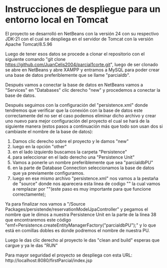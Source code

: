 # Instrucciones de despliegue para un entorno local en Tomcat

El proyecto se desarrolló en NetBeans con la versión 24 con su respectivo JDK-21 con el cual se despliega en el servidor de Tomcat con la versión Apache Tomcat/8.5.96

Luego de tener esos datos se procede a clonar el repositorio con el siguiente comando "git clone https://github.com/JuanCelis2004/parcial1corte.git", luego de ser clonado se abre en NetBeans y abre XAMPP y entramos a MySQL para poder crear una base de datos preferiblemente que se llame "parcialdb".

Después vamos a conectar la base de datos en NetBeans vamos a "Services" en "Databases" clic derecho "new" y procedemos a conectar la base de datos. 


Después seguimos con la configuración del "persistence.xml" donde tendremos que verificar que la conexión con la base de datos este correctamente del no ser el caso podemos eliminar dicho archivo y crear uno nuevo para mejor configuración del proyecto el cual se hará de la siguiente manera (estos pasos a continuación más que todo son usan dos si cambiaste el nombre de la base de datos):

1. Damos clic derecho sobre el proyecto y le damos "new" 
2. luego en la opción "other" 
3. en el lado izquierdo buscamos la carpeta "Persistence" 
4. para seleccionar en el lado derecho una "Persistence Unit"
5. Vamos a ponerle un nombre preferiblemente que sea "parcialdbPU" 
6. en la parte de Database Connection seleccionamos la base de datos que ya previamente configuramos.
7. luego en ese mismo archivo "persistence.xml" nos vamos a la pestaña de "source" donde nos aparecera esta linea de codigo "<!-- <property name="jakarta.persistence.schema-generation.database.action" value="create"/> -->" la cual vamos a remplazar por "<!-- <property name="javax.persistence.schema-generation.database.action" value="create"/> -->"(este paso es muy importante para que funcione correctamente);

Ya para finalizar nos vamos a "/Source Packages/persistende/reservationModelJpaController" y pegamos el nombre que le dimos a nuestra Persistence Unit en la parte de la línea 38 que encontraremos este código "emf=Persistence.createEntityManagerFactory("parcialdbPU");" y lo que está en comillas dobles es donde podremos el nombre de nuestra PU.

Luego le das clic derecho al proyecto le das "clean and build" esperas que cargue y ya le das "RUN"

Para mayor seguridad el proyecto se despliega con esta URL: http://localhost:8080/firstParcial/index.jsp


